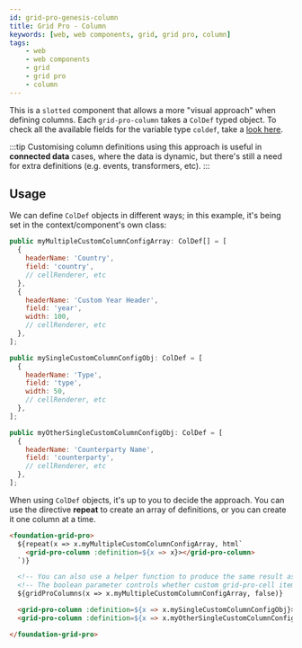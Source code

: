 ```yaml
---
id: grid-pro-genesis-column
title: Grid Pro - Column
keywords: [web, web components, grid, grid pro, column]
tags:
    - web
    - web components
    - grid
    - grid pro
    - column
---
```


This is a `slotted` component that allows a more "visual approach" when defining columns. Each `grid-pro-column` takes a `ColDef` typed object. To check all the available fields for the variable type `coldef`, take a [look here](https://www.ag-grid.com/javascript-data-grid/column-properties/).

:::tip 
Customising column definitions using this approach is useful in **connected data** cases, where the data is dynamic, but there's still a need for extra definitions (e.g. events, transformers, etc).
:::

## Usage

We can define `ColDef` objects in different ways; in this example, it's being set in the context/component's own class:

```jsx title="ColDef array setting custom headerName and others"
public myMultipleCustomColumnConfigArray: ColDef[] = [
  {
    headerName: 'Country',
    field: 'country',
    // cellRenderer, etc
  },
  {
    headerName: 'Custom Year Header',
    field: 'year',
    width: 100,
    // cellRenderer, etc
  },
];
```

```jsx title="Two ColDef objects setting custom headerName and others"
public mySingleCustomColumnConfigObj: ColDef = [
  {
    headerName: 'Type',
    field: 'type',
    width: 50,
    // cellRenderer, etc
  },
];

public myOtherSingleCustomColumnConfigObj: ColDef = [
  {
    headerName: 'Counterparty Name',
    field: 'counterparty',
    // cellRenderer, etc
  },
];
```

When using `ColDef` objects, it's up to you to decide the approach. You can use the directive **repeat** to create an array of definitions, or you can create it one column at a time. 

```html title="Using the ColDef array of objects with an extra single object"
<foundation-grid-pro>
  ${repeat(x => x.myMultipleCustomColumnConfigArray, html`
    <grid-pro-column :definition=${x => x}></grid-pro-column>
  `)}

  <!-- You can also use a helper function to produce the same result as above -->
  <!-- The boolean parameter controls whether custom grid-pro-cell items are included; they are included by default -->
  ${gridProColumns(x => x.myMultipleCustomColumnConfigArray, false)}

  <grid-pro-column :definition=${x => x.mySingleCustomColumnConfigObj}></grid-pro-column>
  <grid-pro-column :definition=${x => x.myOtherSingleCustomColumnConfigObj}></grid-pro-column>

</foundation-grid-pro>
```
